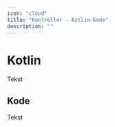 ```yaml
---
icon: "cloud"
title: "Kontroller - Kotlin-kode"
description: ""
---
```


# Kotlin

Tekst

## Kode

Tekst
